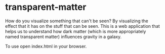 transparent-matter
==================

How do you visualize something that can't be seen? By visualizing the effect that it has on the stuff that can be seen. This is a web application that helps us to understand how dark matter (which is more appropriately named transparent matter) influences gravity in a galaxy.

To use open index.html in your browser.